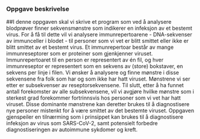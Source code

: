 ### Oppgave beskrivelse
##I denne oppgaven skal vi skrive et program som ved å analysere blodprøver finner sekvensmønstre
  som indikerer en infeksjon av et bestemt virus. For å få til dette vil vi analysere immunrepertoarene -
DNA-sekvenser av immunceller i blodet - til personer som vi vet er blitt smittet eller ikke er blitt
smittet av et bestemt virus.
Et immunrepertoar består av mange immunreseptorer som er proteiner som gjenkjenner viruset.
Immunrepertoaret til en person er representert av én fil, og hver immunreseptor er representert som
en sekvens av (store) bokstaver, en sekvens per linje i filen. Vi ønsker å analysere og finne mønstre
i disse sekvensene fra folk som har og som ikke har hatt viruset. Mønstrene vi ser etter er
subsekvenser av reseptorsekvensene. Til slutt, etter å ha funnet antall forekomster av alle
subsekvensene, vil vi avgjøre hvilke mønstre som i sterkest grad forekommer fortrinnsvis hos
personer som vi vet har hatt viruset. Disse dominante mønstrene kan deretter brukes til å
diagnostisere nye personer mistenkt for å være smittet av det bestemte viruset. Oppgaven
gjenspeiler en tilnærming som i prinsippet kan brukes til å diagnostisere infeksjon av virus som
SARS-CoV-2, samt potensielt forbedre diagnostiseringen av autoimmune sykdomer og kreft.

